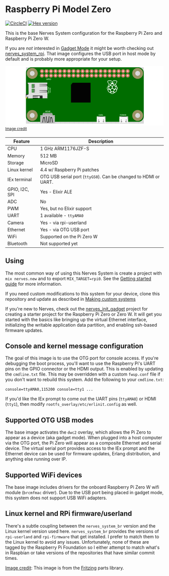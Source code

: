 # Raspberry Pi Model Zero
[![CircleCI](https://circleci.com/gh/nerves-project/nerves_system_rpi0.svg?style=svg)](https://circleci.com/gh/nerves-project/nerves_system_rpi0)
[![Hex version](https://img.shields.io/hexpm/v/nerves_system_rpi0.svg "Hex version")](https://hex.pm/packages/nerves_system_rpi0)

This is the base Nerves System configuration for the Raspberry Pi Zero and
Raspberry Pi Zero W.

If you are *not* interested in [Gadget Mode](http://www.linux-usb.org/gadget/) it might be worth checking out [nerves_system_rpi](https://github.com/nerves-project/nerves_system_rpi).
That image configures the USB port in host mode by default and
is probably more appropriate for your setup.

![Fritzing Raspberry Pi Zero image](assets/images/raspberry-pi-model-zero.png)
<br><sup>[Image credit](#fritzing)</sup>

| Feature              | Description                     |
| -------------------- | ------------------------------- |
| CPU                  | 1 GHz ARM1176JZF-S              |
| Memory               | 512 MB                          |
| Storage              | MicroSD                         |
| Linux kernel         | 4.4 w/ Raspberry Pi patches     |
| IEx terminal         | OTG USB serial port (`ttyGS0`). Can be changed to HDMI or UART. |
| GPIO, I2C, SPI       | Yes - Elixir ALE                |
| ADC                  | No                              |
| PWM                  | Yes, but no Elixir support      |
| UART                 | 1 available - `ttyAMA0`         |
| Camera               | Yes - via rpi-userland          |
| Ethernet             | Yes - via OTG USB port          |
| WiFi                 | Supported on the Pi Zero W      |
| Bluetooth            | Not supported yet               |

## Using

The most common way of using this Nerves System is create a project with `mix
nerves.new` and to export `MIX_TARGET=rpi0`. See the [Getting started
guide](https://hexdocs.pm/nerves/getting-started.html#creating-a-new-nerves-app)
for more information.

If you need custom modifications to this system for your device, clone this
repository and update as described in [Making custom
systems](https://hexdocs.pm/nerves/systems.html#customizing-your-own-nerves-system)

If you're new to Nerves, check out the
[nerves_init_gadget](https://github.com/nerves-project/nerves_init_gadget)
project for creating a starter project for the Raspberry Pi Zero or Zero W. It
will get you started with the basics like bringing up the virtual Ethernet
interface, initializing the writable application data partition, and enabling
ssh-based firmware updates.

## Console and kernel message configuration

The goal of this image is to use the OTG port for console access. If you're
debugging the boot process, you'll want to use the Raspberry Pi's UART pins on
the GPIO connector or the HDMI output. This is enabled by updating the
`cmdline.txt` file. This may be overridden with a custom `fwup.conf` file if you
don't want to rebuild this system. Add the following to your `cmdline.txt`:

```text
console=ttyAMA0,115200 console=tty1 ...
```

If you'd like the IEx prompt to come out the UART pins (`ttyAMA0`) or HDMI
(`tty1`), then modify `rootfs_overlay/etc/erlinit.config` as well.

## Supported OTG USB modes

The base image activates the `dwc2` overlay, which allows the Pi Zero to appear
as a device (aka gadget mode). When plugged into a host computer via the OTG
port, the Pi Zero will appear as a composite Ethernet and serial device. The
virtual serial port provides access to the IEx prompt and the Ethernet device
can be used for firmware updates, Erlang distribution, and anything else running
over IP.

## Supported WiFi devices

The base image includes drivers for the onboard Raspberry Pi Zero W wifi module
(`brcmfmac` driver). Due to the USB port being placed in gadget mode, this
system does not support USB WiFi adapters.

## Linux kernel and RPi firmware/userland

There's a subtle coupling between the `nerves_system_br` version and the Linux
kernel version used here. `nerves_system_br` provides the versions of
`rpi-userland` and `rpi-firmware` that get installed. I prefer to match them to
the Linux kernel to avoid any issues. Unfortunately, none of these are tagged by
the Raspberry Pi Foundation so I either attempt to match what's in Raspbian or
take versions of the repositories that have similar commit times.

[Image credit](#fritzing): This image is from the [Fritzing](http://fritzing.org/home/) parts library.
